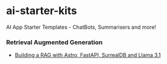 # ai-starter-kits

AI App Starter Templates - ChatBots, Summarisers and more!

### Retrieval Augmented Generation

* [Building a RAG with Astro, FastAPI, SurrealDB and Llama 3.1](rag/with_surrealdb)
